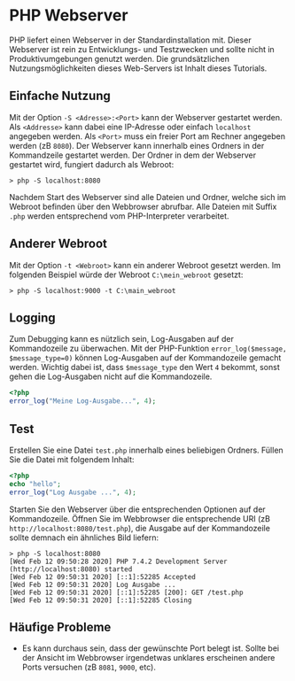 # PHP Webserver

PHP liefert einen Webserver in der Standardinstallation mit. Dieser Webserver ist rein zu Entwicklungs- und Testzwecken und sollte nicht in Produktivumgebungen genutzt werden. Die grundsätzlichen Nutzungsmöglichkeiten dieses Web-Servers ist Inhalt dieses Tutorials.

## Einfache Nutzung

Mit der Option `-S <Adresse>:<Port>` kann der Webserver gestartet werden. Als `<Addresse>` kann dabei eine IP-Adresse oder einfach `localhost` angegeben werden. Als `<Port>` muss ein freier Port am Rechner angegeben werden (zB `8080`). Der Webserver kann innerhalb eines Ordners in der Kommandzeile gestartet werden. Der Ordner in dem der Webserver gestartet wird, fungiert dadurch als Webroot:

```
> php -S localhost:8080
```

Nachdem Start des Webserver sind alle Dateien und Ordner, welche sich im Webroot befinden über den Webbrowser abrufbar. Alle Dateien mit Suffix `.php` werden entsprechend vom PHP-Interpreter verarbeitet.

## Anderer Webroot

Mit der Option `-t <Webroot>` kann ein anderer Webroot gesetzt werden. Im folgenden Beispiel würde der Webroot `C:\mein_webroot` gesetzt:

```
> php -S localhost:9000 -t C:\main_webroot
```

## Logging

Zum Debugging kann es nützlich sein, Log-Ausgaben auf der Kommandozeile zu überwachen. Mit der PHP-Funktion `error_log($message, $message_type=0)` können Log-Ausgaben auf der Kommandozeile gemacht werden. Wichtig dabei ist, dass `$message_type` den Wert `4` bekommt, sonst gehen die Log-Ausgaben nicht auf die Kommandozeile.

```php
<?php
error_log("Meine Log-Ausgabe...", 4);
```

## Test

Erstellen Sie eine Datei `test.php` innerhalb eines beliebigen Ordners. Füllen Sie die Datei mit folgendem Inhalt:

```php
<?php
echo "hello";
error_log("Log Ausgabe ...", 4);
```

Starten Sie den Webserver über die entsprechenden Optionen auf der Kommandozeile. Öffnen Sie im Webbrowser die entsprechende URI (zB `http://localhost:8080/test.php`), die Ausgabe auf der Kommandozeile sollte demnach ein ähnliches Bild liefern:

```
> php -S localhost:8080
[Wed Feb 12 09:50:28 2020] PHP 7.4.2 Development Server (http://localhost:8080) started
[Wed Feb 12 09:50:31 2020] [::1]:52285 Accepted
[Wed Feb 12 09:50:31 2020] Log Ausgabe ...
[Wed Feb 12 09:50:31 2020] [::1]:52285 [200]: GET /test.php
[Wed Feb 12 09:50:31 2020] [::1]:52285 Closing
```

## Häufige Probleme

 - Es kann durchaus sein, dass der gewünschte Port belegt ist. Sollte bei der Ansicht im Webbrowser irgendetwas unklares erscheinen andere Ports versuchen (zB `8081`, `9000`, etc).